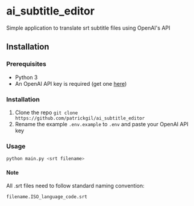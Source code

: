 # ai_subtitle_editor

Simple application to translate srt subtitle files using OpenAI's API

## Installation

### Prerequisites

- Python 3
- An OpenAI API key is required (get one [here](https://platform.openai.com/account/api-keys))

### Installation

1. Clone the repo `git clone https://github.com/patrickgil/ai_subtitle_editor`
2. Rename the example `.env.example` to `.env` and paste your OpenAI API key

### Usage

```bash
python main.py <srt filename>
```

#### Note

All .srt files need to follow standard naming convention:

```bash
filename.ISO_language_code.srt
```